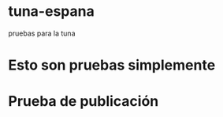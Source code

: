 # tuna-espana
pruebas para la tuna
<h1>Esto son pruebas simplemente</h1>
<h1>Prueba de publicación</h1>
